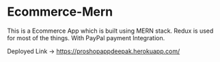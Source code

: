 # Ecommerce-Mern

This is a Ecommerce App which is built using MERN stack. Redux is used for most of the things. With PayPal payment Integration.

Deployed Link -> https://proshopappdeepak.herokuapp.com/
